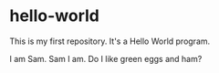 # hello-world
This is my first repository. It's a Hello World program.

I am Sam. Sam I am. Do I like green eggs and ham?
